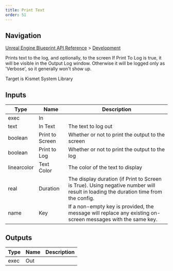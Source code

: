 ```yaml
---
title: Print Text
order: 51
---
```

## Navigation

[Unreal Engine Blueprint API Reference](https://dev.epicgames.com/documentation/en-us/unreal-engine/BlueprintAPI) > [Development](https://dev.epicgames.com/documentation/en-us/unreal-engine/BlueprintAPI/Development)

Prints text to the log, and optionally, to the screen
If Print To Log is true, it will be visible in the Output Log window. Otherwise it will be logged only as 'Verbose', so it generally won't show up.

Target is Kismet System Library

## Inputs

| Type | Name | Description |
| --- | --- | --- |
| exec | In |  |
| text | In Text | The text to log out |
| boolean | Print to Screen | Whether or not to print the output to the screen |
| boolean | Print to Log | Whether or not to print the output to the log |
| linearcolor | Text Color | The color of the text to display |
| real | Duration | The display duration (if Print to Screen is True). Using negative number will result in loading the duration time from the config. |
| name | Key | If a non-empty key is provided, the message will replace any existing on-screen messages with the same key. |

## Outputs

| Type | Name | Description |
| --- | --- | --- |
| exec | Out |  |
